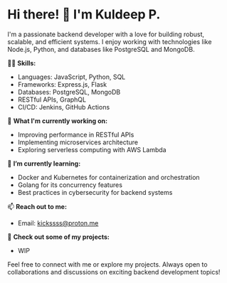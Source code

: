 # Hi there! 👋 I'm Kuldeep P.

I'm a passionate backend developer with a love for building robust, scalable, and efficient systems. I enjoy working with technologies like Node.js, Python, and databases like PostgreSQL and MongoDB.

👨‍💻 **Skills:** 
- Languages: JavaScript, Python, SQL
- Frameworks: Express.js, Flask
- Databases: PostgreSQL, MongoDB
- RESTful APIs, GraphQL
- CI/CD: Jenkins, GitHub Actions

🚀 **What I'm currently working on:**
- Improving performance in RESTful APIs
- Implementing microservices architecture
- Exploring serverless computing with AWS Lambda

🌱 **I’m currently learning:**
- Docker and Kubernetes for containerization and orchestration
- Golang for its concurrency features
- Best practices in cybersecurity for backend systems

📫 **Reach out to me:**
- Email: kickssss@proton.me

🔗 **Check out some of my projects:**
- WIP


Feel free to connect with me or explore my projects. Always open to collaborations and discussions on exciting backend development topics!
